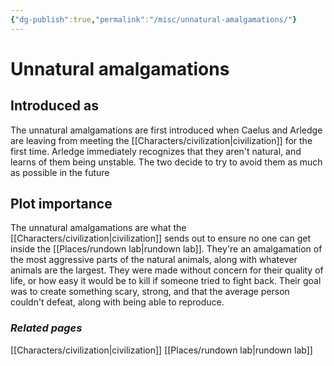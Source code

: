 ```yaml
---
{"dg-publish":true,"permalink":"/misc/unnatural-amalgamations/"}
---
```


# Unnatural amalgamations
## Introduced as
The unnatural amalgamations are first introduced when Caelus and Arledge are leaving from meeting the [[Characters/civilization\|civilization]] for the first time. Arledge immediately recognizes that they aren't natural, and learns of them being unstable. The two decide to try to avoid them as much as possible in the future
## Plot importance
The unnatural amalgamations are what the [[Characters/civilization\|civilization]] sends out to ensure no one can get inside the [[Places/rundown lab\|rundown lab]]. They're an amalgamation of the most aggressive parts of the natural animals, along with whatever animals are the largest. They were made without concern for their quality of life, or how easy it would be to kill if someone tried to fight back. Their goal was to create something scary, strong, and that the average person couldn't defeat, along with being able to reproduce.
### *Related pages*
[[Characters/civilization\|civilization]]
[[Places/rundown lab\|rundown lab]]

